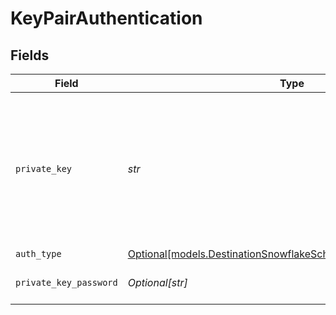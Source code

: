 # KeyPairAuthentication


## Fields

| Field                                                                                                                                                                                    | Type                                                                                                                                                                                     | Required                                                                                                                                                                                 | Description                                                                                                                                                                              |
| ---------------------------------------------------------------------------------------------------------------------------------------------------------------------------------------- | ---------------------------------------------------------------------------------------------------------------------------------------------------------------------------------------- | ---------------------------------------------------------------------------------------------------------------------------------------------------------------------------------------- | ---------------------------------------------------------------------------------------------------------------------------------------------------------------------------------------- |
| `private_key`                                                                                                                                                                            | *str*                                                                                                                                                                                    | :heavy_check_mark:                                                                                                                                                                       | RSA Private key to use for Snowflake connection. See the <a href="https://docs.airbyte.com/integrations/destinations/snowflake">docs</a> for more information on how to obtain this key. |
| `auth_type`                                                                                                                                                                              | [Optional[models.DestinationSnowflakeSchemasCredentialsAuthType]](../models/destinationsnowflakeschemascredentialsauthtype.md)                                                           | :heavy_minus_sign:                                                                                                                                                                       | N/A                                                                                                                                                                                      |
| `private_key_password`                                                                                                                                                                   | *Optional[str]*                                                                                                                                                                          | :heavy_minus_sign:                                                                                                                                                                       | Passphrase for private key                                                                                                                                                               |